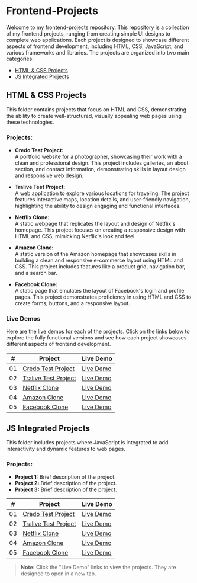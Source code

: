 # Frontend-Projects

Welcome to my frontend-projects repository. This repository is a collection of my frontend projects, ranging from creating simple UI designs to complete web applications. Each project is designed to showcase different aspects of frontend development, including HTML, CSS, JavaScript, and various frameworks and libraries. The projects are organized into two main categories:

- [HTML & CSS Projects](https://github.com/huzaifanaeem909/Frontend-Projects/tree/main/HTML%20%26%20CSS%20Projects)
- [JS Integrated Projects](https://github.com/huzaifanaeem909/Frontend-Projects/tree/main/JS%20Integrated%20Projects)

## HTML & CSS Projects

This folder contains projects that focus on HTML and CSS, demonstrating the ability to create well-structured, visually appealing web pages using these technologies.

### Projects:

- **Credo Test Project:**  
  A portfolio website for a photographer, showcasing their work with a clean and professional design. This project includes galleries, an about section, and contact information, demonstrating skills in layout design and responsive web design.  

- **Tralive Test Project:**  
  A web application to explore various locations for traveling. The project features interactive maps, location details, and user-friendly navigation, highlighting the ability to design engaging and functional interfaces.  
  
- **Netflix Clone:**  
  A static webpage that replicates the layout and design of Netflix's homepage. This project focuses on creating a responsive design with HTML and CSS, mimicking Netflix's look and feel.  

- **Amazon Clone:**  
  A static version of the Amazon homepage that showcases skills in building a clean and responsive e-commerce layout using HTML and CSS. This project includes features like a product grid, navigation bar, and a search bar.  

- **Facebook Clone:**  
  A static page that emulates the layout of Facebook's login and profile pages. This project demonstrates proficiency in using HTML and CSS to create forms, buttons, and a responsive layout.  

### Live Demos

Here are the live demos for each of the projects. Click on the links below to explore the fully functional versions and see how each project showcases different aspects of frontend development.

<div align="center">

| #   | Project               | Live Demo  
|-----|-----------------------|------------
| 01  | [Credo Test Project](https://github.com/huzaifanaeem909/Frontend-Projects/tree/main/HTML%20%26%20CSS%20Projects/Credo-test_project)         | <a href="https://credo-test-project.netlify.app/" target="_blank">Live Demo</a> |
| 02  | [Tralive Test Project](https://github.com/huzaifanaeem909/Frontend-Projects/tree/main/HTML%20%26%20CSS%20Projects/Tralive-test_project) | <a href="https://tralive-test-project.netlify.app/" target="_blank">Live Demo</a> |
| 03  | [Netflix Clone](https://github.com/huzaifanaeem909/Frontend-Projects/tree/main/HTML%20%26%20CSS%20Projects/Netflix_Clone)        | <a href="https://nimble-druid-03fa62.netlify.app/" target="_blank">Live Demo</a> |
| 04  | [Amazon Clone](https://github.com/huzaifanaeem909/Frontend-Projects/tree/main/HTML%20%26%20CSS%20Projects/Amazon_Clone)           | <a href="https://clone-amazon-project.netlify.app/" target="_blank">Live Demo</a> |
| 05  | [Facebook Clone](https://github.com/huzaifanaeem909/Frontend-Projects/tree/main/HTML%20%26%20CSS%20Projects/Facebook_Clone)            | <a href="https://clone-facebook-project.netlify.app/" target="_blank">Live Demo</a> |

</div>




## JS Integrated Projects

This folder includes projects where JavaScript is integrated to add interactivity and dynamic features to web pages.

### Projects:

- **Project 1:** Brief description of the project.
- **Project 2:** Brief description of the project.
- **Project 3:** Brief description of the project.

<div align="center">

| #   | Project               | Live Demo  
|-----|-----------------------|------------
| 01  | [Credo Test Project](https://github.com/huzaifanaeem909/Frontend-Projects/tree/main/HTML%20%26%20CSS%20Projects/Credo-test_project)         | [Live Demo](https://credo-test-project.netlify.app/) |
| 02  | [Tralive Test Project](https://github.com/huzaifanaeem909/Frontend-Projects/tree/main/HTML%20%26%20CSS%20Projects/Tralive-test_project) | [Live Demo](https://tralive-test-project.netlify.app/) |
| 03  | [Netflix Clone](https://github.com/huzaifanaeem909/Frontend-Projects/tree/main/HTML%20%26%20CSS%20Projects/Netflix_Clone)        | [Live Demo](https://nimble-druid-03fa62.netlify.app/) |
| 04  | [Amazon Clone](https://github.com/huzaifanaeem909/Frontend-Projects/tree/main/HTML%20%26%20CSS%20Projects/Amazon_Clone)           | [Live Demo](https://clone-amazon-project.netlify.app/) |
| 05  | [Facebook Clone](https://github.com/huzaifanaeem909/Frontend-Projects/tree/main/HTML%20%26%20CSS%20Projects/Facebook_Clone)            | [Live Demo](https://clone-facebook-project.netlify.app/) |

</div>

> **Note:** Click the "Live Demo" links to view the projects. They are designed to open in a new tab.

